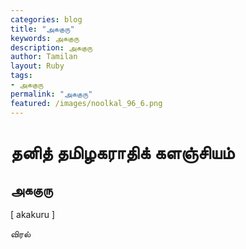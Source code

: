 ```yaml
---  
categories: blog  
title: "அககுரு"
keywords: அககுரு  
description: அககுரு
author: Tamilan  
layout: Ruby  
tags:     
- அககுரு
permalink: "அககுரு"  
featured: /images/noolkal_96_6.png  
--- 
```

# தனித் தமிழகராதிக் களஞ்சியம்
## அககுரு

[ akakuru ]  
  
விரல்